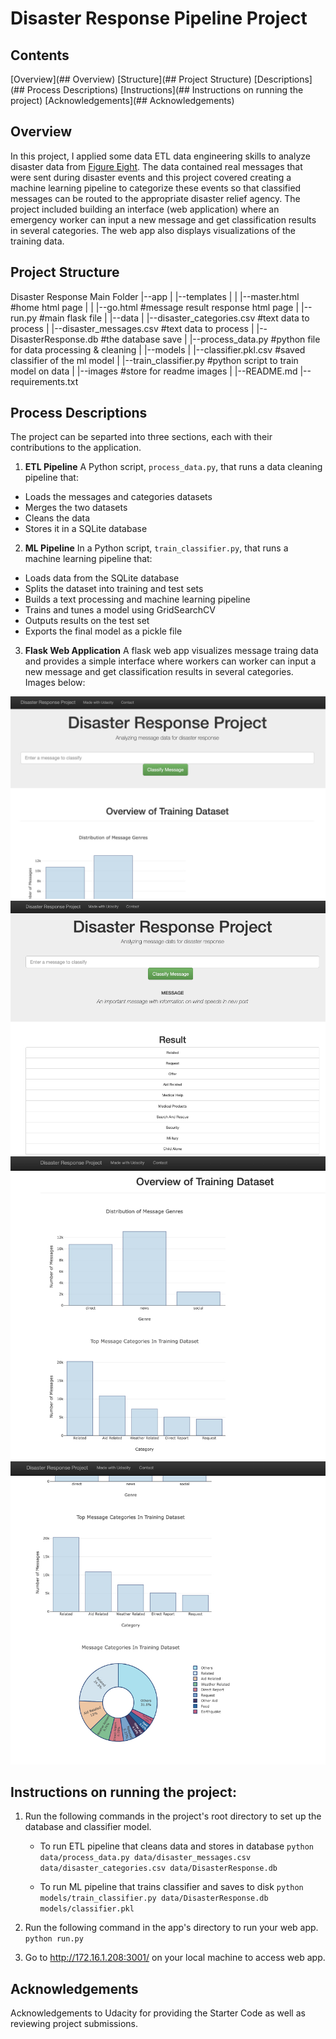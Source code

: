 # Disaster Response Pipeline Project

## Contents
[Overview](## Overview)
[Structure](## Project Structure)
[Descriptions](## Process Descriptions)
[Instructions](## Instructions on running the project) 
[Acknowledgements](## Acknowledgements) 


## Overview
In this project, I applied some data ETL data engineering skills to analyze disaster data from [Figure Eight](https://www.figure-eight.com/). The data contained real messages that were sent during disaster events and this project covered creating a machine learning pipeline to categorize these events so that classified messages can be routed to the appropriate disaster relief agency. The project included building an interface (web application) where an emergency worker can input a new message and get classification results in several categories. The web app also displays visualizations of the training data.


## Project Structure
Disaster Response Main Folder
   |--app
   |   |--templates
   |   |    |--master.html #home html page
   |   |    |--go.html #message result response html page
   |   |--run.py  #main flask file
   | 
   |--data
   |   |--disaster_categories.csv #text data to process
   |   |--disaster_messages.csv  #text data to process
   |   |--DisasterResponse.db  #the database save
   |   |--process_data.py  #python file for data processing & cleaning
   |
   |--models
   |   |--classifier.pkl.csv #saved classifier of the ml model
   |   |--train_classifier.py  #python script to train model on data
   |
   |--images #store for readme images
   |
   |--README.md
   |--requirements.txt


## Process Descriptions
The project can be separted into three sections, each with their contributions to the application.

1. **ETL Pipeline**
A Python script, `process_data.py`, that runs a data cleaning pipeline that:

 - Loads the messages and categories datasets
 - Merges the two datasets
 - Cleans the data
 - Stores it in a SQLite database

2. **ML Pipeline**
In a Python script, `train_classifier.py`, that runs a machine learning pipeline that:

 - Loads data from the SQLite database
 - Splits the dataset into training and test sets
 - Builds a text processing and machine learning pipeline
 - Trains and tunes a model using GridSearchCV
 - Outputs results on the test set
 - Exports the final model as a pickle file

3. **Flask Web Application**
A flask web app visualizes message traing data and provides a simple interface where workers can worker can input a new message and get classification results in several categories. Images below:

![Web App Image 1](images/webapp-image1.jpg)
![Web App Image 2](images/webapp-image2.jpg)
![Web App Image 3](images/webapp-image3.jpg)
![Web App Image 4](images/webapp-image4.jpg)


## Instructions on running the project:
1. Run the following commands in the project's root directory to set up the database and classifier model.

    - To run ETL pipeline that cleans data and stores in database
        `python data/process_data.py data/disaster_messages.csv data/disaster_categories.csv data/DisasterResponse.db`

    - To run ML pipeline that trains classifier and saves to disk
        `python models/train_classifier.py data/DisasterResponse.db models/classifier.pkl`

2. Run the following command in the app's directory to run your web app.
    `python run.py`

3. Go to http://172.16.1.208:3001/ on your local machine to access web app.


## Acknowledgements
Acknowledgements to Udacity for providing the Starter Code as well as reviewing project submissions.
